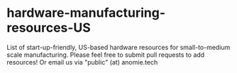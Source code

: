 # hardware-manufacturing-resources-US
List of start-up-friendly, US-based hardware resources for small-to-medium scale manufacturing.  Please feel free to submit pull requests to add resources! Or email us via "public" (at) anomie.tech

